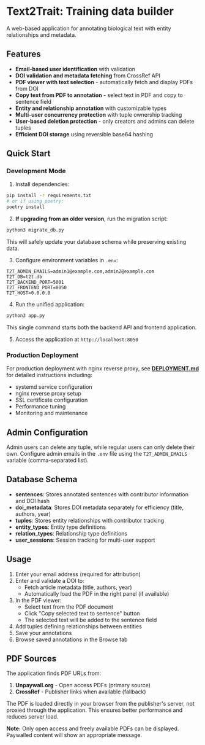 # Text2Trait: Training data builder

A web-based application for annotating biological text with entity relationships and metadata.

## Features

- **Email-based user identification** with validation
- **DOI validation and metadata fetching** from CrossRef API
- **PDF viewer with text selection** - automatically fetch and display PDFs from DOI
- **Copy text from PDF to annotation** - select text in PDF and copy to sentence field
- **Entity and relationship annotation** with customizable types
- **Multi-user concurrency protection** with tuple ownership tracking
- **User-based deletion protection** - only creators and admins can delete tuples
- **Efficient DOI storage** using reversible base64 hashing

## Quick Start

### Development Mode

1. Install dependencies:
```bash
pip install -r requirements.txt
# or if using poetry:
poetry install
```

2. **If upgrading from an older version**, run the migration script:
```bash
python3 migrate_db.py
```
This will safely update your database schema while preserving existing data.

3. Configure environment variables in `.env`:
```
T2T_ADMIN_EMAILS=admin1@example.com,admin2@example.com
T2T_DB=t2t.db
T2T_BACKEND_PORT=5001
T2T_FRONTEND_PORT=8050
T2T_HOST=0.0.0.0
```

4. Run the unified application:
```bash
python3 app.py
```

This single command starts both the backend API and frontend application.

5. Access the application at `http://localhost:8050`

### Production Deployment

For production deployment with nginx reverse proxy, see **[DEPLOYMENT.md](DEPLOYMENT.md)** for detailed instructions including:
- systemd service configuration
- nginx reverse proxy setup
- SSL certificate configuration
- Performance tuning
- Monitoring and maintenance

## Admin Configuration

Admin users can delete any tuple, while regular users can only delete their own. Configure admin emails in the `.env` file using the `T2T_ADMIN_EMAILS` variable (comma-separated list).

## Database Schema

- **sentences**: Stores annotated sentences with contributor information and DOI hash
- **doi_metadata**: Stores DOI metadata separately for efficiency (title, authors, year)
- **tuples**: Stores entity relationships with contributor tracking
- **entity_types**: Entity type definitions
- **relation_types**: Relationship type definitions
- **user_sessions**: Session tracking for multi-user support

## Usage

1. Enter your email address (required for attribution)
2. Enter and validate a DOI to:
   - Fetch article metadata (title, authors, year)
   - Automatically load the PDF in the right panel (if available)
3. In the PDF viewer:
   - Select text from the PDF document
   - Click "Copy selected text to sentence" button
   - The selected text will be added to the sentence field
4. Add tuples defining relationships between entities
5. Save your annotations
6. Browse saved annotations in the Browse tab

## PDF Sources

The application finds PDF URLs from:
1. **Unpaywall.org** - Open access PDFs (primary source)
2. **CrossRef** - Publisher links when available (fallback)

The PDF is loaded directly in your browser from the publisher's server, not proxied through the application. This ensures better performance and reduces server load.

**Note:** Only open access and freely available PDFs can be displayed. Paywalled content will show an appropriate message.
